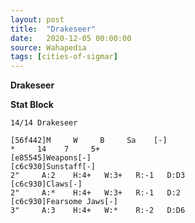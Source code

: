 ```yaml
---
layout: post
title:  "Drakeseer"
date:   2020-12-05 00:00:00
source: Wahapedia
tags: [cities-of-sigmar]
---
```


**Drakeseer**

**Stat Block**
```
14/14 Drakeseer
```

```
[56f442]M     W     B     Sa    [-]
*     14    7     5+    
[e85545]Weapons[-]
[c6c930]Sunstaff[-]
2"     A:2    H:4+   W:3+   R:-1   D:D3  
[c6c930]Claws[-]
2"     A:*    H:4+   W:3+   R:-1   D:2   
[c6c930]Fearsome Jaws[-]
3"     A:3    H:4+   W:*    R:-2   D:D6  
```
    